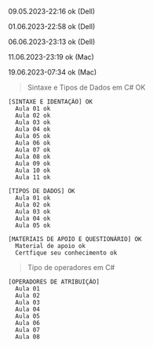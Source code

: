 09.05.2023-22:16 ok (Dell)<br>

01.06.2023-22:58 ok (Dell)<br>

06.06.2023-23:13 ok (Dell)<br>

11.06.2023-23:19 ok (Mac)<br>

19.06.2023-07:34 ok (Mac)<br>

> Sintaxe e Tipos de Dados em C# OK<br>

    [SINTAXE E IDENTAÇÃO] OK
      Aula 01 ok
      Aula 02 ok
      Aula 03 ok
      Aula 04 ok
      Aula 05 ok
      Aula 06 ok
      Aula 07 ok
      Aula 08 ok
      Aula 09 ok
      Aula 10 ok
      Aula 11 ok

    [TIPOS DE DADOS] OK
      Aula 01 ok
      Aula 02 ok
      Aula 03 ok
      Aula 04 ok
      Aula 05 ok

    [MATERIAIS DE APOIO E QUESTIONÁRIO] OK
      Material de apoio ok
      Certfique seu conhecimento ok

> Tipo de operadores em C#<br>

    [OPERADORES DE ATRIBUIÇÃO]
      Aula 01
      Aula 02
      Aula 03
      Aula 04
      Aula 05
      Aula 06
      Aula 07
      Aula 08
